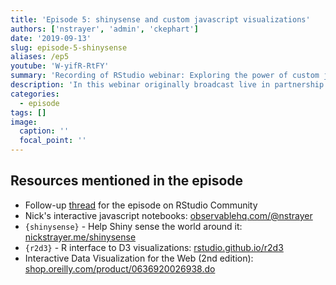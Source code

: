 ```yaml
---
title: 'Episode 5: shinysense and custom javascript visualizations'
authors: ['nstrayer', 'admin', 'ckephart']
date: '2019-09-13'
slug: episode-5-shinysense
aliases: /ep5
youtube: 'W-yifR-RtFY'
summary: 'Recording of RStudio webinar: Exploring the power of custom javascript and shinysense with Nick Strayer!'
description: 'In this webinar originally broadcast live in partnership with RStudio Community, [Nick Strayer](http://nickstrayer.me) joins Eric and Curtis to share the awesome possibilities when combining the power of javascript with Shiny!  Nick shares the origins of his amazing [`{shinysense}`](http://nickstrayer.me/shinysense) package for linking many mobile device interactions with Shiny, and we go hands-on with practical demonstrations of leveraging [`{r2d3}`](https://rstudio.github.io/r2d3) to quickly prototype D3 javascript visualizations directly in R. If you would like to continue the discussion please visit the dedicated [thread](https://community.rstudio.com/t/follow-up-thread-for-webinar-shinysense-and-custom-javascript-visualizations/39767) at the [RStudio Community!](https://community.rstudio.com)'
categories:
  - episode
tags: []
image:
  caption: ''
  focal_point: ''
---
```


## Resources mentioned in the episode

* Follow-up [thread](https://community.rstudio.com/t/follow-up-thread-for-webinar-shinysense-and-custom-javascript-visualizations/39767) for the episode on RStudio Community
* Nick's interactive javascript notebooks: [observablehq.com/@nstrayer](https://observablehq.com/@nstrayer)
* `{shinysense}` - Help Shiny sense the world around it: [nickstrayer.me/shinysense](http://nickstrayer.me/shinysense/index.html)
* `{r2d3}` - R interface to D3 visualizations: [rstudio.github.io/r2d3](https://rstudio.github.io/r2d3)
* Interactive Data Visualization for the Web (2nd edition): [shop.oreilly.com/product/0636920026938.do](http://shop.oreilly.com/product/0636920026938.do)

